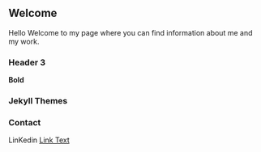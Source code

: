## Welcome 

Hello
Welcome to my page where you can find information about me and my work.






### Header 3



**Bold** 




### Jekyll Themes



### Contact

LinKedin [Link Text](https://www.linkedin.com/in/danny-lau-a99791199/)

